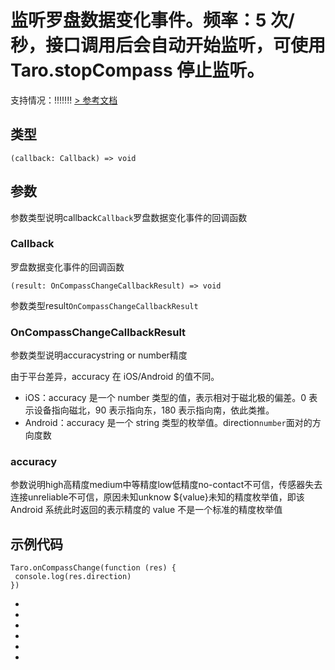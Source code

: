 # 监听罗盘数据变化事件。频率：5 次/秒，接口调用后会自动开始监听，可使用 Taro.stopCompass 停止监听。
支持情况：!!!!!!!
[> 参考文档
](https://developers.weixin.qq.com/miniprogram/dev/api/device/compass/wx.onCompassChange.html)
## 类型[​](onCompassChange.html#类型)
```tsx
(callback: Callback) => void
```

## 参数[​](onCompassChange.html#参数)
参数类型说明callback`Callback`罗盘数据变化事件的回调函数
### Callback[​](onCompassChange.html#callback)
罗盘数据变化事件的回调函数
```tsx
(result: OnCompassChangeCallbackResult) => void
```
参数类型result`OnCompassChangeCallbackResult`
### OnCompassChangeCallbackResult[​](onCompassChange.html#oncompasschangecallbackresult)
参数类型说明accuracystring or number精度

由于平台差异，accuracy 在 iOS/Android 的值不同。

- iOS：accuracy 是一个 number 类型的值，表示相对于磁北极的偏差。0 表示设备指向磁北，90 表示指向东，180 表示指向南，依此类推。
- Android：accuracy 是一个 string 类型的枚举值。direction`number`面对的方向度数
### accuracy[​](onCompassChange.html#accuracy)
参数说明high高精度medium中等精度low低精度no-contact不可信，传感器失去连接unreliable不可信，原因未知unknow ${value}未知的精度枚举值，即该 Android 系统此时返回的表示精度的 value 不是一个标准的精度枚举值
## 示例代码[​](onCompassChange.html#示例代码)
```tsx
Taro.onCompassChange(function (res) {
 console.log(res.direction)
})
```

- 
- 

- 
- 
- 

-
